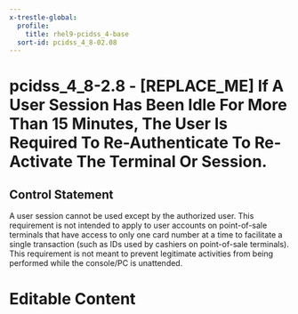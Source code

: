 ```yaml
---
x-trestle-global:
  profile:
    title: rhel9-pcidss_4-base
  sort-id: pcidss_4_8-02.08
---
```


# pcidss_4_8-2.8 - \[REPLACE_ME\] If A User Session Has Been Idle For More Than 15 Minutes, The User Is Required To Re-Authenticate To Re-Activate The Terminal Or Session.

## Control Statement

A user session cannot be used except by the authorized user. This requirement is not
intended to apply to user accounts on point-of-sale terminals that have access to only one
card number at a time to facilitate a single transaction (such as IDs used by cashiers on
point-of-sale terminals). This requirement is not meant to prevent legitimate activities
from being performed while the console/PC is unattended.

# Editable Content

<!-- Make additions and edits below -->
<!-- The above represents the contents of the control as received by the profile, prior to additions. -->
<!-- If the profile makes additions to the control, they will appear below. -->
<!-- The above markdown may not be edited but you may edit the content below, and/or introduce new additions to be made by the profile. -->
<!-- If there is a yaml header at the top, parameter values may be edited. Use --set-parameters to incorporate the changes during assembly. -->
<!-- The content here will then replace what is in the profile for this control, after running profile-assemble. -->
<!-- The current profile has no added parts for this control, but you may add new ones here. -->
<!-- Each addition must have a heading either of the form ## Control my_addition_name -->
<!-- or ## Part a. (where the a. refers to one of the control statement labels.) -->
<!-- "## Control" parts are new parts added after the statement part. -->
<!-- "## Part" parts are new parts added into the top-level statement part with that label. -->
<!-- Subparts may be added with nested hash levels of the form ### My Subpart Name -->
<!-- underneath the parent ## Control or ## Part being added -->
<!-- See https://oscal-compass.github.io/compliance-trestle/tutorials/ssp_profile_catalog_authoring/ssp_profile_catalog_authoring for guidance. -->
